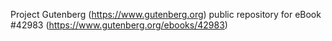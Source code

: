 Project Gutenberg (https://www.gutenberg.org) public repository for eBook #42983 (https://www.gutenberg.org/ebooks/42983)
